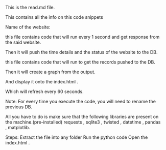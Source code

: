 This is the read.md file.

This contains all the info on this code snippets

Name of the website:

this file contains code that will run every 1 second and get response from the said website.

Then it will push the time details and the status of the website to the DB.

this file contains code that will run to get the records pushed to the DB.

Then it will create a graph from the output.

And display it onto the index.html .

Which will refresh every 60 seconds.

Note: For every time you execute the code, you will need to rename the previous DB.

All you have to do is make sure that the following libraries are present on the machine.(pre-installed)
requests , sqlite3 , twisted , datetime , pandas , matplotlib.

Steps: 
Extract the file into any folder 
Run the python code 
Open the index.html .
